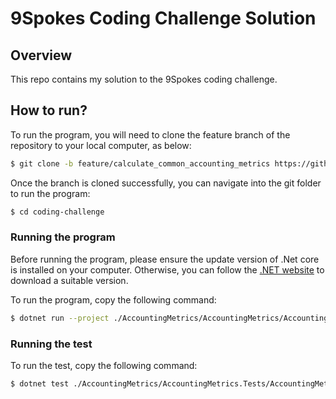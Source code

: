 # 9Spokes Coding Challenge Solution

## Overview
This repo contains my solution to the 9Spokes coding challenge. 

## How to run?
To run the program, you will need to clone the feature branch of the repository to your local computer, as below:
```bash
$ git clone -b feature/calculate_common_accounting_metrics https://github.com/yfchen12/coding-challenge.git
```

Once the branch is cloned successfully, you can navigate into the git folder to run the program:
```bash
$ cd coding-challenge
```

### Running the program
Before running the program, please ensure the update version of .Net core is installed on your computer. Otherwise, you can follow the [.NET website](https://dotnet.microsoft.com/download) to download a suitable version. 

To run the program, copy the following command:
```bash
$ dotnet run --project ./AccountingMetrics/AccountingMetrics/AccountingMetrics.csproj
```

### Running the test
To run the test, copy the following command:
```bash
$ dotnet test ./AccountingMetrics/AccountingMetrics.Tests/AccountingMetrics.Tests.csproj
```
